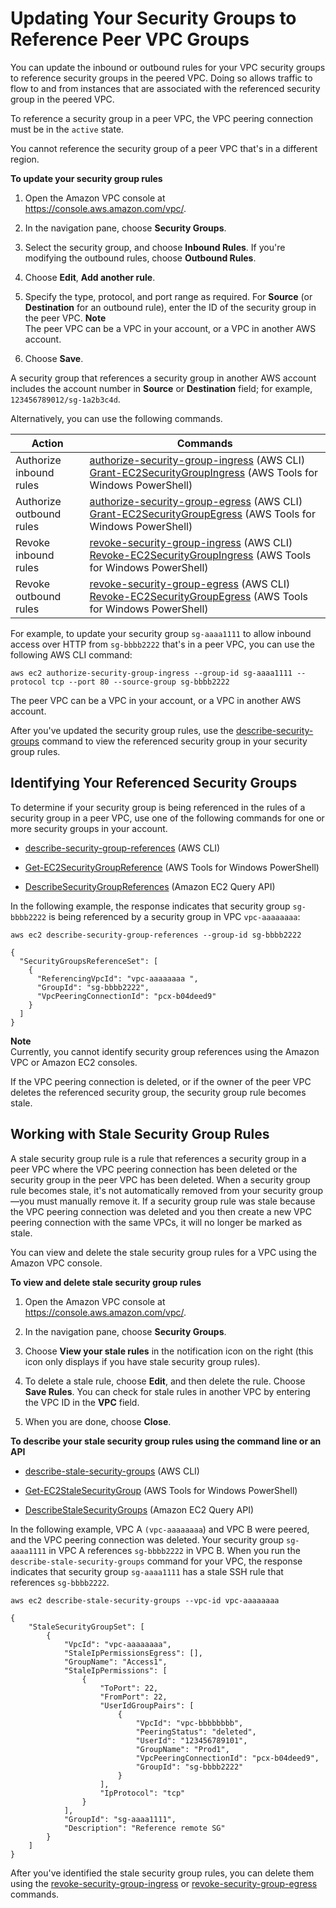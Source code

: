 # Updating Your Security Groups to Reference Peer VPC Groups<a name="vpc-peering-security-groups"></a>

You can update the inbound or outbound rules for your VPC security groups to reference security groups in the peered VPC\. Doing so allows traffic to flow to and from instances that are associated with the referenced security group in the peered VPC\.

To reference a security group in a peer VPC, the VPC peering connection must be in the `active` state\. 

You cannot reference the security group of a peer VPC that's in a different region\.

**To update your security group rules**

1. Open the Amazon VPC console at [https://console\.aws\.amazon\.com/vpc/](https://console.aws.amazon.com/vpc/)\.

1. In the navigation pane, choose **Security Groups**\.

1. Select the security group, and choose **Inbound Rules**\. If you're modifying the outbound rules, choose **Outbound Rules**\.

1. Choose **Edit**, **Add another rule**\.

1. Specify the type, protocol, and port range as required\. For **Source** \(or **Destination** for an outbound rule\), enter the ID of the security group in the peer VPC\.
**Note**  
The peer VPC can be a VPC in your account, or a VPC in another AWS account\. 

1. Choose **Save**\.

A security group that references a security group in another AWS account includes the account number in **Source** or **Destination** field; for example, `123456789012/sg-1a2b3c4d`\.

Alternatively, you can use the following commands\.


| Action | Commands | 
| --- | --- | 
| Authorize inbound rules |  [authorize\-security\-group\-ingress](http://docs.aws.amazon.com/cli/latest/reference/ec2/authorize-security-group-ingress.html) \(AWS CLI\) [Grant\-EC2SecurityGroupIngress](http://docs.aws.amazon.com/powershell/latest/reference/items/Grant-EC2SecurityGroupIngress.html) \(AWS Tools for Windows PowerShell\)  | 
| Authorize outbound rules |  [authorize\-security\-group\-egress](http://docs.aws.amazon.com/cli/latest/reference/ec2/authorize-security-group-egress.html) \(AWS CLI\) [Grant\-EC2SecurityGroupEgress](http://docs.aws.amazon.com/powershell/latest/reference/items/Grant-EC2SecurityGroupEgress.html) \(AWS Tools for Windows PowerShell\)  | 
| Revoke inbound rules |  [revoke\-security\-group\-ingress](http://docs.aws.amazon.com/cli/latest/reference/ec2/revoke-security-group-ingress.html) \(AWS CLI\) [Revoke\-EC2SecurityGroupIngress](http://docs.aws.amazon.com/powershell/latest/reference/items/Revoke-EC2SecurityGroupIngress.html) \(AWS Tools for Windows PowerShell\)  | 
| Revoke outbound rules |  [revoke\-security\-group\-egress](http://docs.aws.amazon.com/cli/latest/reference/ec2/revoke-security-group-egress.html) \(AWS CLI\) [Revoke\-EC2SecurityGroupEgress](http://docs.aws.amazon.com/powershell/latest/reference/items/Revoke-EC2SecurityGroupEgress.html) \(AWS Tools for Windows PowerShell\)  | 

For example, to update your security group `sg-aaaa1111` to allow inbound access over HTTP from `sg-bbbb2222` that's in a peer VPC, you can use the following AWS CLI command:

```
aws ec2 authorize-security-group-ingress --group-id sg-aaaa1111 --protocol tcp --port 80 --source-group sg-bbbb2222 
```

The peer VPC can be a VPC in your account, or a VPC in another AWS account\.

After you've updated the security group rules, use the [describe\-security\-groups](http://docs.aws.amazon.com/cli/latest/reference/ec2/describe-security-groups.html) command to view the referenced security group in your security group rules\. 

## Identifying Your Referenced Security Groups<a name="vpc-peering-referenced-groups"></a>

To determine if your security group is being referenced in the rules of a security group in a peer VPC, use one of the following commands for one or more security groups in your account\.

+ [describe\-security\-group\-references](http://docs.aws.amazon.com/cli/latest/reference/ec2/describe-security-group-references.html) \(AWS CLI\)

+ [Get\-EC2SecurityGroupReference](http://docs.aws.amazon.com/powershell/latest/reference/items/Get-EC2SecurityGroupReference.html) \(AWS Tools for Windows PowerShell\)

+ [DescribeSecurityGroupReferences](http://docs.aws.amazon.com/AWSEC2/latest/APIReference/ApiReference-query-DescribeSecurityGroupReferences.html) \(Amazon EC2 Query API\)

In the following example, the response indicates that security group `sg-bbbb2222` is being referenced by a security group in VPC `vpc-aaaaaaaa`:

```
aws ec2 describe-security-group-references --group-id sg-bbbb2222
```

```
{    
  "SecurityGroupsReferenceSet": [
    {
      "ReferencingVpcId": "vpc-aaaaaaaa ",
      "GroupId": "sg-bbbb2222",
      "VpcPeeringConnectionId": "pcx-b04deed9"       
    }   
  ]
}
```

**Note**  
Currently, you cannot identify security group references using the Amazon VPC or Amazon EC2 consoles\.

If the VPC peering connection is deleted, or if the owner of the peer VPC deletes the referenced security group, the security group rule becomes stale\. 

## Working with Stale Security Group Rules<a name="vpc-peering-stale-groups"></a>

A stale security group rule is a rule that references a security group in a peer VPC where the VPC peering connection has been deleted or the security group in the peer VPC has been deleted\. When a security group rule becomes stale, it's not automatically removed from your security group—you must manually remove it\. If a security group rule was stale because the VPC peering connection was deleted and you then create a new VPC peering connection with the same VPCs, it will no longer be marked as stale\.

You can view and delete the stale security group rules for a VPC using the Amazon VPC console\. 

**To view and delete stale security group rules**

1. Open the Amazon VPC console at [https://console\.aws\.amazon\.com/vpc/](https://console.aws.amazon.com/vpc/)\.

1. In the navigation pane, choose **Security Groups**\. 

1. Choose **View your stale rules** in the notification icon on the right \(this icon only displays if you have stale security group rules\)\.

1. To delete a stale rule, choose **Edit**, and then delete the rule\. Choose **Save Rules**\. You can check for stale rules in another VPC by entering the VPC ID in the **VPC** field\.

1. When you are done, choose **Close**\.

**To describe your stale security group rules using the command line or an API**

+ [describe\-stale\-security\-groups](http://docs.aws.amazon.com/cli/latest/reference/ec2/describe-stale-security-groups.html) \(AWS CLI\)

+ [Get\-EC2StaleSecurityGroup](http://docs.aws.amazon.com/powershell/latest/reference/items/Get-EC2StaleSecurityGroup.html) \(AWS Tools for Windows PowerShell\)

+ [DescribeStaleSecurityGroups](http://docs.aws.amazon.com/AWSEC2/latest/APIReference/ApiReference-query-DescribeStaleSecurityGroups.html) \(Amazon EC2 Query API\)

In the following example, VPC A `(vpc-aaaaaaaa`\) and VPC B were peered, and the VPC peering connection was deleted\. Your security group `sg-aaaa1111` in VPC A references `sg-bbbb2222` in VPC B\. When you run the `describe-stale-security-groups` command for your VPC, the response indicates that security group `sg-aaaa1111` has a stale SSH rule that references `sg-bbbb2222`\.

```
aws ec2 describe-stale-security-groups --vpc-id vpc-aaaaaaaa
```

```
{
    "StaleSecurityGroupSet": [
        {
            "VpcId": "vpc-aaaaaaaa", 
            "StaleIpPermissionsEgress": [], 
            "GroupName": "Access1", 
            "StaleIpPermissions": [
                {
                    "ToPort": 22, 
                    "FromPort": 22, 
                    "UserIdGroupPairs": [
                        {
                            "VpcId": "vpc-bbbbbbbb", 
                            "PeeringStatus": "deleted", 
                            "UserId": "123456789101", 
                            "GroupName": "Prod1", 
                            "VpcPeeringConnectionId": "pcx-b04deed9", 
                            "GroupId": "sg-bbbb2222"
                        }
                    ], 
                    "IpProtocol": "tcp"
                }
            ], 
            "GroupId": "sg-aaaa1111", 
            "Description": "Reference remote SG"
        }
    ]
}
```

After you've identified the stale security group rules, you can delete them using the [revoke\-security\-group\-ingress](http://docs.aws.amazon.com/cli/latest/reference/ec2/revoke-security-group-ingress.html) or [revoke\-security\-group\-egress](http://docs.aws.amazon.com/cli/latest/reference/ec2/revoke-security-group-egress.html) commands\.